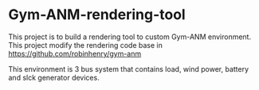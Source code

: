 # Gym-ANM-rendering-tool

This project is to build a rendering tool to custom Gym-ANM environment. This project modify the rendering code base in https://github.com/robinhenry/gym-anm

This environment is 3 bus system that contains load, wind power, battery and slck generator devices.